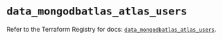 # `data_mongodbatlas_atlas_users`

Refer to the Terraform Registry for docs: [`data_mongodbatlas_atlas_users`](https://registry.terraform.io/providers/mongodb/mongodbatlas/1.18.1/docs/data-sources/atlas_users).

